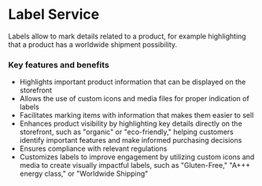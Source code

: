 # Label Service

Labels allow to mark details related to a product, for example highlighting that a product has a worldwide shipment possibility.

### Key features and benefits
* Highlights important product information that can be displayed on the storefront  
* Allows the use of custom icons and media files for proper indication of labels  
* Facilitates marking items with information that makes them easier to sell  
* Enhances product visibility by highlighting key details directly on the storefront, such as "organic" or "eco-friendly," helping customers identify important features and make informed purchasing decisions  
* Ensures compliance with relevant regulations  
* Customizes labels to improve engagement by utilizing custom icons and media to create visually impactful labels, such as "Gluten-Free," "A+++ energy class," or "Worldwide Shipping"  

